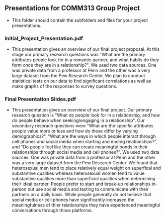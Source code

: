 ## Presentations for COMM313 Group Project

* This folder should contain the subfolders and files for your project presentations.

### Initial_Project_Presentation.pdf

* This presentation gives an overview of our final project proposal. At this stage our primary research questions was "What are the primary attributes people look for in a romantic partner, and what habits do they form once they are in a relationship?". We used two data sources. One was private data from a professor at Penn and the other was a very large dataset from the Pew Research Center. We plan to conduct statistical tests on our data to find significant correlations as well as make graphs of the responses to survey questions.


### Final Presentation Slides.pdf
* This presentation gives an overview of our final project. Our primary research question is "What do people look for in a relationship, and how do people behave when seeking/engaging in a relationship". Our secondary reserach questions were "What are the specific attributes people value more or less and how do these differ by varying demographics?", "What are the ways in which people interact through cell phones and social media when starting and ending relationships?", and "Do people feel like they can create meaningful bonds in their relationships through social media and cell phones?". We used two data sources. One was private data from a professor at Penn and the other was a very large dataset from the Pew Research Center. We found that heterosexual men tend to place relatively equal weight on superfical and substantive qualities whereas heterosexual women tend to value substantive qualities more than superficial qualities when determining their ideal partner. People prefer to start and break-up relationships in-person but use social media and texting to communicate with their partners on a daily basis. While people generally do not believe that social media or cell phones have significantly increased the meaningfulness of thier relationships they have experienced meaningful conversations through those platforms.



